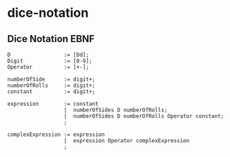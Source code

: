 # dice-notation

## Dice Notation EBNF
    D                 := [Dd];
    Digit             := [0-9];
    Operator          := [+-];

    numberOfSide      := digit+;
    numberOfRolls     := digit+;
    constant          := digit+;

    expression        := constant
                      |  numberOfSides D numberOfRolls;
                      |  numberOfSides D numberOfRolls Operator constant;
                      ;

    complexExpression := expression
                      |  expression Operator complexExpression
                      ;
